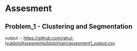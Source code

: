# Assesment
## Problem_1 - Clustering and Segmentation
output :- https://github.com/rahul-lyukbot/Assesments/blob/main/assesment1_output.csv

